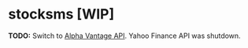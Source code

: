 # stocksms [WIP]

__TODO:__ Switch to [Alpha Vantage API](https://www.alphavantage.co/documentation/). Yahoo Finance API was shutdown.
